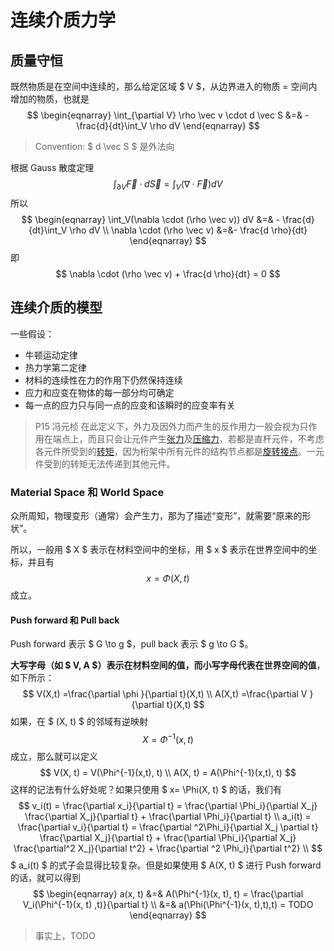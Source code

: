 # 连续介质力学

## 质量守恒

既然物质是在空间中连续的，那么给定区域 $ V $，从边界进入的物质 = 空间内增加的物质，也就是
$$
\begin{eqnarray}
\int_{\partial V} \rho \vec v \cdot d \vec S 
&=& - \frac{d}{dt}\int_V \rho dV
\end{eqnarray}
$$

> Convention: $ d \vec S $ 是外法向

根据 Gauss 散度定理
$$
\int_{\partial V} \vec F \cdot d \vec S = \int_V (\nabla \cdot \vec F) dV
$$
所以
$$
\begin{eqnarray}
\int_V(\nabla \cdot (\rho \vec v)) dV
&=& - \frac{d}{dt}\int_V \rho dV \\
\nabla \cdot (\rho \vec v) &=&- \frac{d \rho}{dt}
\end{eqnarray}
$$
即
$$
\nabla \cdot (\rho \vec v) + \frac{d \rho}{dt} = 0
$$

## 连续介质的模型

一些假设：

- 牛顿运动定律
- 热力学第二定律
- 材料的连续性在力的作用下仍然保持连续
- 应力和应变在物体的每一部分均可确定
- 每一点的应力只与同一点的应变和该瞬时的应变率有关

> P15 冯元桢 在此定义下，外力及因外力而产生的反作用力一般会视为只作用在端点上，而且只会让元件产生[张力](https://zh.wikipedia.org/wiki/張力)及[压缩力](https://zh.wikipedia.org/w/index.php?title=壓縮力&action=edit&redlink=1)，若都是直杆元件，不考虑各元件所受到的[转矩](https://zh.wikipedia.org/wiki/轉矩)，因为桁架中所有元件的结构节点都是[旋转接点](https://zh.wikipedia.org/wiki/旋轉接點)。一元件受到的转矩无法传递到其他元件。

### Material Space 和 World Space

众所周知，物理变形（通常）会产生力，那为了描述“变形”，就需要“原来的形状”。

所以，一般用 $ X $ 表示在材料空间中的坐标，用 $ x $ 表示在世界空间中的坐标，并且有
$$
x = \Phi(X, t)
$$
成立。

#### Push forward 和 Pull back

Push forward 表示 $ G \to g $，pull back 表示 $ g \to G $。

**大写字母（如 $ V, A $）表示在材料空间的值，而小写字母代表在世界空间的值**，如下所示：
$$
V(X,t) =\frac{\partial \phi }{\partial t}(X,t) \\
A(X,t) =\frac{\partial V }{\partial t}(X,t)
$$
如果，在 $ (X, t) $ 的邻域有逆映射
$$
X = \Phi^{-1}(x, t)
$$
成立，那么就可以定义
$$
V(X, t) = V(\Phi^{-1}(x,t), t) \\
A(X, t) = A(\Phi^{-1}(x,t), t)
$$
这样的记法有什么好处呢？如果只使用 $ x= \Phi(X, t) $ 的话，我们有
$$
v_i(t) = \frac{\partial x_i}{\partial t} = \frac{\partial \Phi_i}{\partial X_j} \frac{\partial X_j}{\partial t} + \frac{\partial \Phi_i}{\partial t} \\
a_i(t) = \frac{\partial v_i}{\partial t} = \frac{\partial ^2\Phi_i}{\partial X_j \partial t} \frac{\partial X_j}{\partial t} + \frac{\partial \Phi_i}{\partial X_j} \frac{\partial^2 X_j}{\partial t^2} + \frac{\partial ^2 \Phi_i}{\partial t^2} \\
$$
$ a_i(t) $ 的式子会显得比较复杂。但是如果使用 $ A(X, t) $ 进行 Push forward 的话，就可以得到
$$
\begin{eqnarray}
a(x, t) &=& A(\Phi^{-1}(x, t), t) = \frac{\partial V_i(\Phi^{-1}(x, t) ,t)}{\partial t} \\
&=& a(\Phi(\Phi^{-1}(x, t),t),t) = TODO
\end{eqnarray}
$$

> 事实上，TODO
